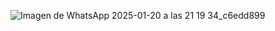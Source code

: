 
![Imagen de WhatsApp 2025-01-20 a las 21 19 34_c6edd899](https://github.com/user-attachments/assets/bbd2b2b1-eddf-4246-a8e3-ef1de2869e63)
